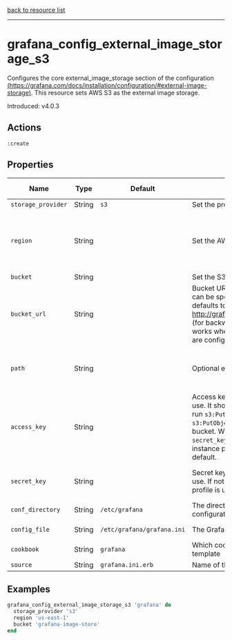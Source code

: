 [back to resource list](https://github.com/sous-chefs/grafana#resources)

---

# grafana_config_external_image_storage_s3

Configures the core external_image_storage section of the configuration [(https://grafana.com/docs/installation/configuration/#external-image-storage)](https://grafana.com/docs/installation/configuration/#external-image-storage). This resource sets AWS S3 as the external image storage.

Introduced: v4.0.3

## Actions

`:create`

## Properties

| Name                      | Type        |  Default                                  | Description                                               | Allowed Values
| ------------------------- | ----------- | ----------------------------------------- | --------------------------------------------------------- | --------------- |
| `storage_provider`        | String      | `s3`                                      | Set the provider here| s3
| `region`                  | String      |                                           | Set the AWS region | Any AWS region e.g `us-east-1`, `us-west-2` etc.
| `bucket`                  | String      |                                           | Set the S3 bucket name                     |
| `bucket_url`              | String      |                                           | Bucket URL for S3. AWS region can be specified within URL or defaults to ‘us-east-1’, e.g. - <http://grafana.s3.amazonaws.com/>    (for backward compatibility, only works when no bucket or region are configured)      |
| `path`                    | String      |                                           | Optional extra path inside bucket     | Valid path inside the S3 bucket
| `access_key`              | String      |                                           | Access key for the aws account to use. It should have permissions to run `s3:PutObject` and `s3:PutObjectAcl` actionson the S3 bucket. Works along with `secret_key`. If not specified IAM instance profile is used instead by default.| Valid AWS secret key
| `secret_key`              | String      |                                           | Secret key for the aws account to use. If not specified IAM instance profile is used instead by default.| Valid AWS access key
| `conf_directory`          | String      | `/etc/grafana`                            | The directory where the Grafana configuration resides     | Valid directory
| `config_file`             | String      | `/etc/grafana/grafana.ini`                | The Grafana configuration file                            | Valid file path
| `cookbook`                | String      | `grafana`                                 | Which cookbook to look in for the template                |
| `source`                  | String      | `grafana.ini.erb`                         | Name of the template                                      |

## Examples

```ruby
grafana_config_external_image_storage_s3 'grafana' do
  storage_provider 's3'
  region 'us-east-1'
  bucket 'grafana-image-store'
end
```
